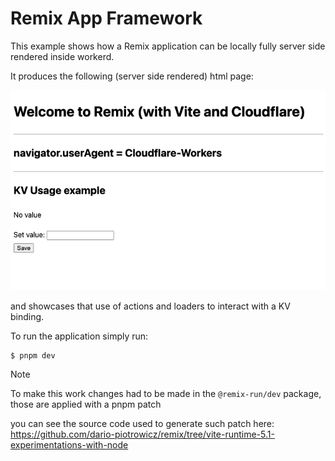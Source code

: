 # Remix App Framework

This example shows how a Remix application can be locally fully server side rendered inside workerd.

It produces the following (server side rendered) html page:

![screenshot of the application](./app.png)

and showcases that use of actions and loaders to interact with a KV binding.

To run the application simply run:

```sh
$ pnpm dev
```

> [!NOTE]
>
> To make this work changes had to be made in the `@remix-run/dev` package, those are applied with a pnpm patch
>
> you can see the source code used to generate such patch here: https://github.com/dario-piotrowicz/remix/tree/vite-runtime-5.1-experimentations-with-node
